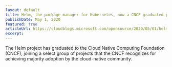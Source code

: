 ```yaml
---
layout: default
title: Helm, the package manager for Kubernetes, now a CNCF graduated project
publishDate: May 1, 2020
featured: true
articleUrl: https://cloudblogs.microsoft.com/opensource/2020/05/01/helm-package-manager-kubernetes-now-cncf-graduated-project/
excerpt:
---
```

The Helm project has graduated to the Cloud Native Computing Foundation (CNCF), joining a select group of projects that the CNCF recognizes for achieving majority adoption by the cloud-native community.

